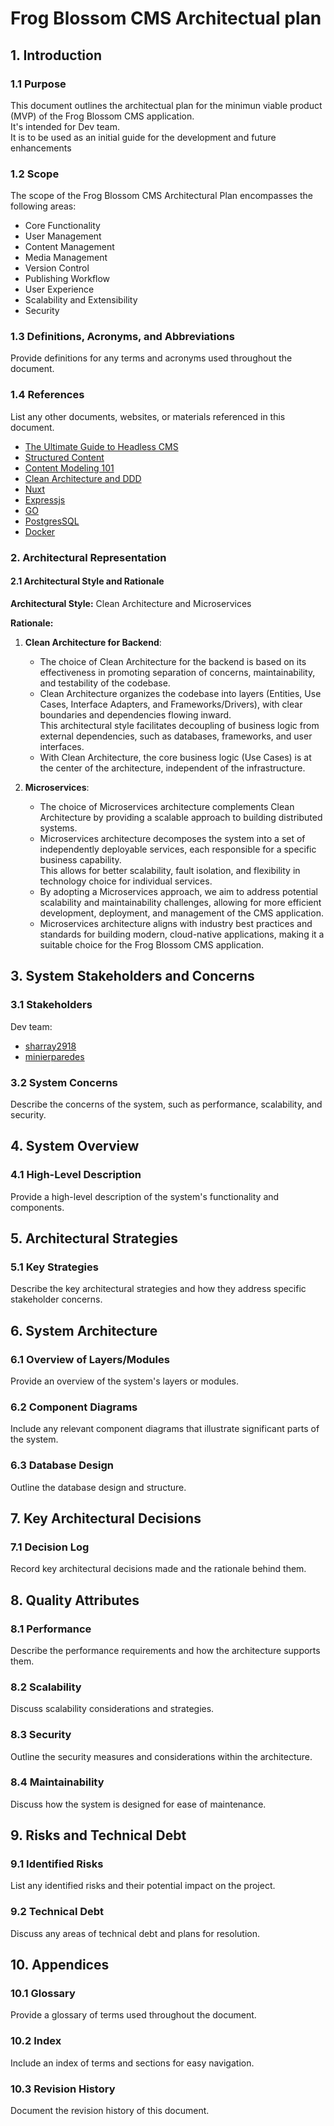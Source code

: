 # Frog Blossom CMS Architectual plan

## 1. Introduction

### 1.1 Purpose

This document outlines the architectual plan for the minimun viable product (MVP) of the Frog Blossom CMS application. <br>
It's intended for Dev team. <br>
It is to be used as an initial guide for the development and future enhancements

### 1.2 Scope

The scope of the Frog Blossom CMS Architectural Plan encompasses the following areas:

- Core Functionality
- User Management
- Content Management
- Media Management
- Version Control
- Publishing Workflow
- User Experience
- Scalability and Extensibility
- Security

### 1.3 Definitions, Acronyms, and Abbreviations

Provide definitions for any terms and acronyms used throughout the document.

### 1.4 References

List any other documents, websites, or materials referenced in this document.

- [The Ultimate Guide to Headless CMS](https://www.enonic.com/headless-cms-ultimate-guide#challenges)
- [Structured Content](https://www.enonic.com/blog/what-is-structured-content)
- [Content Modeling 101](https://www.enonic.com/resources/guides/healthcare-content-modeling-101)
- [Clean Architecture and DDD](https://medium.com/bimar-teknoloji/understanding-clean-architecture-and-domain-driven-design-ddd-24e89caabc40)
- [Nuxt](https://nuxt.com/docs/getting-started/introduction)
- [Expressjs](https://expressjs.com/)
- [GO](https://go.dev/doc/)
- [PostgresSQL](https://www.postgresql.org/docs/current/)
- [Docker](https://docs.docker.com/)

### 2. Architectural Representation

#### 2.1 Architectural Style and Rationale

**Architectural Style:** Clean Architecture and Microservices

**Rationale:**

1. **Clean Architecture for Backend**:
   - The choice of Clean Architecture for the backend is based on its effectiveness in promoting separation of concerns, maintainability, and testability of the codebase.
   - Clean Architecture organizes the codebase into layers (Entities, Use Cases, Interface Adapters, and Frameworks/Drivers), with clear boundaries and dependencies flowing inward. <br>
    This architectural style facilitates decoupling of business logic from external dependencies, such as databases, frameworks, and user interfaces.
   - With Clean Architecture, the core business logic (Use Cases) is at the center of the architecture, independent of the infrastructure.

2. **Microservices**:
   - The choice of Microservices architecture complements Clean Architecture by providing a scalable approach to building distributed systems.
   - Microservices architecture decomposes the system into a set of independently deployable services, each responsible for a specific business capability. <br>
   This allows for better scalability, fault isolation, and flexibility in technology choice for individual services.
   - By adopting a Microservices approach, we aim to address potential scalability and maintainability challenges, allowing for more efficient development, deployment, and management of the CMS application.
   - Microservices architecture aligns with industry best practices and standards for building modern, cloud-native applications, making it a suitable choice for the Frog Blossom CMS application.

## 3. System Stakeholders and Concerns

### 3.1 Stakeholders

Dev team:

- [sharray2918](https://github.com/sharray2918)
- [minierparedes](https://github.com/minierparedes)

### 3.2 System Concerns

Describe the concerns of the system, such as performance, scalability, and security.

## 4. System Overview

### 4.1 High-Level Description

Provide a high-level description of the system's functionality and components.

## 5. Architectural Strategies

### 5.1 Key Strategies

Describe the key architectural strategies and how they address specific stakeholder concerns.

## 6. System Architecture

### 6.1 Overview of Layers/Modules

Provide an overview of the system's layers or modules.

### 6.2 Component Diagrams

Include any relevant component diagrams that illustrate significant parts of the system.

### 6.3 Database Design

Outline the database design and structure.

## 7. Key Architectural Decisions

### 7.1 Decision Log

Record key architectural decisions made and the rationale behind them.

## 8. Quality Attributes

### 8.1 Performance

Describe the performance requirements and how the architecture supports them.

### 8.2 Scalability

Discuss scalability considerations and strategies.

### 8.3 Security

Outline the security measures and considerations within the architecture.

### 8.4 Maintainability

Discuss how the system is designed for ease of maintenance.

## 9. Risks and Technical Debt

### 9.1 Identified Risks

List any identified risks and their potential impact on the project.

### 9.2 Technical Debt

Discuss any areas of technical debt and plans for resolution.

## 10. Appendices

### 10.1 Glossary

Provide a glossary of terms used throughout the document.

### 10.2 Index

Include an index of terms and sections for easy navigation.

### 10.3 Revision History

Document the revision history of this document.
